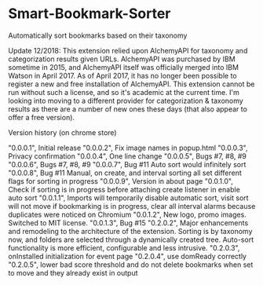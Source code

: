 Smart-Bookmark-Sorter
=====================

Automatically sort bookmarks based on their taxonomy

Update 12/2018:
This extension relied upon AlchemyAPI for taxonomy and categorization results given URLs. AlchemyAPI was purchased by IBM sometime in 2015, and AlchemyAPI itself was officially merged into IBM Watson in April 2017. As of April 2017, it has no longer been possible to register a new and free installation of AlchemyAPI. This extension cannot be run without such a license, and so it's academic at the current time. I'm looking into moving to a different provider for categorization & taxonomy results as there are a number of new ones these days (that also appear to offer a free version).

Version history (on chrome store)

"0.0.0.1", Initial release
"0.0.0.2", Fix image names in popup.html
"0.0.0.3", Privacy confirmation
"0.0.0.4", One line change
"0.0.0.5", Bugs #7, #8, #9
"0.0.0.6", Bugs #7, #8, #9
"0.0.0.7", Bug #11 Auto sort would infinitely sort
"0.0.0.8", Bug #11 Manual, on create, and interval sorting all set different flags for sorting in progress
"0.0.0.9", Version in about page
"0.0.1.0", Check if sorting is in progress before attaching create listener in enable auto sort
"0.0.1.1", Imports will temporarily disable automatic sort, visit sort will not move if bookmarking is in progress, clear all interval alarms because duplicates were noticed on Chromium
"0.0.1.2", New logo, promo images. Switched to MIT license.
"0.0.1.3", Bug #15
"0.2.0.2", Major enhancements and remodeling to the architecture of the extension. Sorting is by taxonomy now, and folders are selected through a dynamically created tree. Auto-sort functionality is more efficient, configurable and less intrusive.
"0.2.0.3", onInstalled initialization for event page
"0.2.0.4", use domReady correctly
"0.2.0.5", lower bad score threshold and do not delete bookmarks when set to move and they already exist in output
